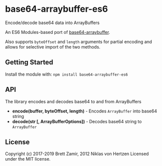 # base64-arraybuffer-es6

Encode/decode base64 data into ArrayBuffers

An ES6 Modules-based port of [base64-arraybuffer](https://github.com/niklasvh/base64-arraybuffer).

Also supports `byteOffset` and `length` arguments for partial encoding and
allows for selective import of the two methods.

## Getting Started

Install the module with: `npm install base64-arraybuffer-es6`

## API

The library encodes and decodes base64 to and from ArrayBuffers

 - __encode(buffer, byteOffset, length)__ - Encodes `ArrayBuffer` into base64 string
 - __decode(str [, ArrayBufferOptions])__ - Decodes base64 string to `ArrayBuffer`

## License

Copyright (c) 2017-2019 Brett Zamir, 2012 Niklas von Hertzen
Licensed under the MIT license.

